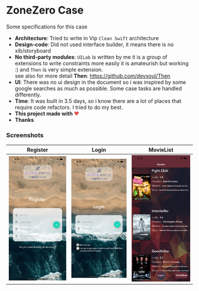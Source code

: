 # ZoneZero Case 
Some specifications for this case
- **Architecture**: Tried to write in Vip `Clean Swift` architecture
- **Design-code**: Did not used interface builder, it means there is no xib/storyboard
- **No third-party modules**: `UILab` is written by me it is a group of extensions to write constraints more easily it is amateurish but working :) and `Then` is very simple extension. <br> see also for more detail
**Then**: https://github.com/devxoul/Then
- **UI**: There was no ui design in the document so i was inspired by some google searches as much as possible. Some case tasks are handled differently.
- **Time**: It was built in 3.5 days, so i know there are a lot of places that require code refactors. I tried to do my best.
- **This project made with <span style="color: #e25555;">&#9829;</span>**
- **Thanks**


### Screenshots


| Register   | Login | MovieList |
|------|--------|------|
| <img src="src/screenshots/img1.png" width="200"> |  <img src="src/screenshots/img2.png" width="200">   | <img src="src/screenshots/img3.png" width="200"> |



